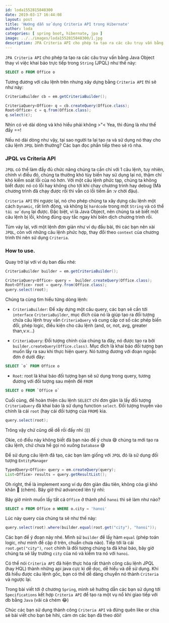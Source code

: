 ```yaml
---
id: loda1552815848300
date: 2019-03-17 16:44:08
layout: post
title: 'Hướng dẫn sử dụng Criteria API trong Hibernate'
author: loda
categories: [ spring boot, hibernate, jpa ]
image: ../../images/loda1552815848300/1.jpg
description: JPA Criteria API cho phép ta tạo ra các câu truy vấn bằng Java
---
```


`JPA Criteria API` cho phép ta tạo ra các câu truy vấn bằng Java Object thay vì việc khai báo trực tiếp trong `String` (JPQL) như thế này:

```sql
SELECT o FROM Office o
```

Tương đương với câu lệnh trên nhưng xây dựng bằng `Criteria API` thì sẽ như này:

```java
CriteriaBuilder cb = em.getCriteriaBuilder();

CriteriaQuery<Office> q = cb.createQuery(Office.class);
Root<Office> c = q.from(Office.class);
q.select(c);
```

Nhìn có vẻ dài dòng và khó hiểu phải không >"< Yea, thì đúng là như thế đấy ==!

Nếu nó dài dòng như vậy, tại sao người ta lại tạo ra và sử dụng nó thay cho câu lệnh `JPQL` bình thường? Các bạn đọc phần tiếp theo sẽ rõ nha.


### JPQL vs Criteria API

`JPQL` có thể làm đầy đủ chức năng chúng ta cần chỉ với 1 câu lệnh, tuy nhiên, chính vì điều đó, chúng ta thường khó tùy biến hay sử dụng lại nó, thậm chí khó kiểm soát lỗi của nó hơn. Với một câu lệnh phức tạp, chúng ta không biết được nó có lỗi hay không cho tới khi chạy chương trình hay debug (Mà chương trình đã chạy được rồi thì vẫn có lỗi tiềm ẩn :v chời đậu).

`Criteria API` thì ngược lại, nó cho phép chúng ta xây dựng câu lệnh một cách `Dynamic`, rất linh động, và không bị `hardcode` trong một `String` và có thể `tái sử dụng` lại được. Đặc biệt, vì là Java Object, nên chúng ta sẽ biết một câu lệnh bị lỗi, không đúng quy tắc ngay khi biên dịch chương trình rồi.

Túm váy lại, với một lệnh đơn giản như ví dụ đầu bài, thì các bạn nên xài `JPQL`, còn với những câu lệnh phức hợp, thay đổi theo `context` của chương trình thì nên sử dụng `Criteria`.

### How to use.

Quay trở lại với ví dụ ban đầu nhé:
```java
CriteriaBuilder builder = em.getCriteriaBuilder();

CriteriaQuery<Office> query =  builder.createQuery(Office.class);
Root<Office> root = query.from(Office.class);
query.select(root);
```
Chúng ta cùng tìm hiểu từng dòng lệnh:

* `CriteriaBuilder`: Để xây dựng một câu query, các bạn sẽ cần tới `interface` `CriteriaBuilder`, mục đích của nó là giúp tạo ra đối tượng chứa câu lệnh truy vấn `CriteriaQuery` và cung cấp cơ số các phép biến đổi, phép logic, điều kiện cho câu lệnh (and, or, not, avg, greater than,v.v...)

* `CriteriaQuery`: Đối tượng chính của chúng ta đây, nó được tạo ra bởi `builder.createQuery(Office.class)`. Mục đích là khai báo đối tượng bạn muốn lấy ra sau khi thực hiện query. Nó tương đương với đoạn ngoặc đơn ở dưới đây:
```sql
SELECT `o` FROM Office o
```

* `Root`: root là khai báo đối tượng bạn sẽ sử dụng trong query, tương đương với đối tượng sau mệnh đề `FROM`
```sql
SELECT o FROM `Office o`
```

Cuối cùng, để hoàn thiện câu lệnh `SELECT` chỉ đơn giản là lấy đối tượng `CriteriaQuery` đã khai báo là sử dụng function `select`. Đối tượng truyền vào chính là cái `root` (hay cái đối tượng của `FROM`) kia.

```java
query.select(root);
```

Trông vậy chứ cũng dễ dễ rồi đấy nhỉ :)))

Okie, có điều này không biết đã bạn nào để ý chưa 😅 chúng ta mới tạo ra câu lệnh, chứ chưa hề gọi nó xuống `Database` 😅

Để sử dụng câu lệnh đã tạo, các bạn làm giống với `JPQL` đó là sử dụng đối tượng `EntityManager`

```java
TypedQuery<Office> query = em.createQuery(query);
List<Office> results = query.getResultList();
```

Oh right, thế là implement xong ví dụ đơn giản đâu tiên, không cóa gì khó khăn 🤔 (chém). Bây giờ thử advanced lên tý nhỉ:

Bây giờ mình muốn lấy tất cả `Office` ở thành phố `hanoi` thì sẽ làm như nào?

```sql
SELECT o FROM Office o WHERE o.city = 'hanoi'
```

Lúc này query của chúng ta sẽ như thế này:
```java
query.select(root).where(builder.equal(root.get("city"), "hanoi"));
```

Các bạn để ý đoạn này nhé. Mình sử `builder` để lấy hàm `equal` (phép toán logic, như mình đề cập ở trên, chuẩn chưa nào). Tiếp tới là cái `root.get("city")`, `root` chính là đối tượng chúng ta đã khai báo, bây giờ chúng ta sẽ lấy trường `city` của nó và kiểm tra nó với `hanoi`.

Có thể nói `Criteria API` đã hiện thực hóa rất thành công câu lệnh JPQL (hay HQL) thành những api java cực kì dễ dọc, dễ hiểu và dễ sử dụng. Khi đã hiểu được câu lệnh gốc, bạn có thể dễ dàng chuyển nó thành `Criteria` và ngược lại.

Trong bài viết tới ở chương `Spring`, mình sẽ hướng dẫn các bạn sử dụng tới `Specifications` kết hợp `Criteria API` để tạo ra một vụ nổ khi giao tiếp với db bằng `Java` (vãi cả chém 😂)

Chúc các bạn sử dụng thành công `Criteria API` và đừng quên like or chia sẻ bài viết cho bạn bè hihi, cảm ơn các bạn đã theo dõi!


